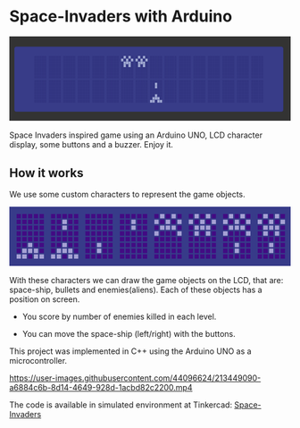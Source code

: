 # Space-Invaders with Arduino

![alt](game-screen.png)

Space Invaders inspired game using an Arduino UNO, LCD character display, some
buttons and a buzzer. Enjoy it.

## How it works

We use some custom characters to represent the game objects.

![alt](Assets.png)

With these characters we can draw the game objects on the LCD, that are:
space-ship, bullets and enemies(aliens). Each of these objects has a position on
screen.

- You score by number of enemies killed in each level.

- You can move the space-ship (left/right) with the buttons.

This project was implemented in C++ using the Arduino UNO as a microcontroller.

https://user-images.githubusercontent.com/44096624/213449090-a6884c6b-8d14-4649-928d-1acbd82c2200.mp4

The code is available in simulated environment at Tinkercad:
[Space-Invaders](https://www.tinkercad.com/things/8VGYlNrX5pF)

